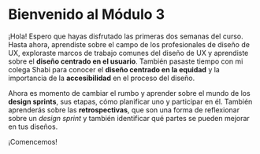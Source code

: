 # Bienvenido al Módulo 3

¡Hola! Espero que hayas disfrutado las primeras dos semanas del curso. Hasta ahora, aprendiste sobre el campo de los profesionales de diseño de UX, exploraste marcos de trabajo comunes del diseño de UX y aprendiste sobre el **diseño centrado en el usuario**. También pasaste tiempo con mi colega Shabi para conocer el **diseño centrado en la equidad** y la importancia de la **accesibilidad** en el proceso del diseño.

Ahora es momento de cambiar el rumbo y aprender sobre el mundo de los **design sprints**, sus etapas, cómo planificar uno y participar en él. También aprenderás sobre las **retrospectivas**, que son una forma de reflexionar sobre un *design sprint* y también identificar qué partes se pueden mejorar en tus diseños.

¡Comencemos!
